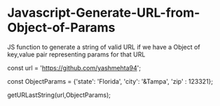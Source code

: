 # Javascript-Generate-URL-from-Object-of-Params
JS function to generate a string of valid URL if we have a Object of key,value pair representing params for that URL

const url = 'https://github.com/yashmehta94';

const ObjectParams = {'state': 'Florida', 'city': '&Tampa', 'zip' : 123321};

getURLastString(url,ObjectParams);
